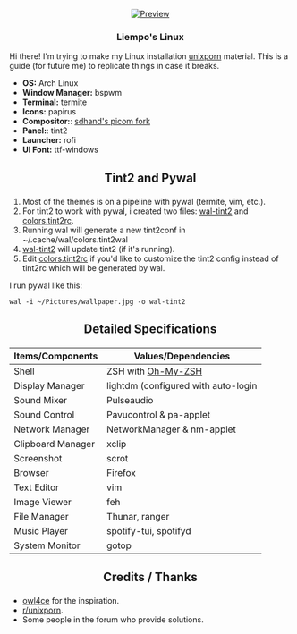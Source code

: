 <p align="center"><a name="top" href="https://github.com/liempo/dots"><img src="https://thumbs.gfycat.com/AccurateYawningAnchovy-size_restricted.gif" alt="Preview" align="center"></a></p>

### <p align="center"> Liempo's Linux </p>
Hi there! I'm trying to make my Linux installation [unixporn](https://reddit.com/r/unixporn) material. This is a guide (for future me) to replicate things in case it breaks.
- **OS:** Arch Linux
- **Window Manager:** bspwm
- **Terminal:** termite
- **Icons:** papirus
- **Compositor:**: [sdhand's picom fork](https://github.com/sdhand/picom)
- **Panel:**: tint2
- **Launcher:** rofi
- **UI Font:** ttf-windows

## <p align="center">Tint2 and Pywal</p>
1. Most of the themes is on a pipeline with pywal (termite, vim, etc.). 
2. For tint2 to work with pywal, i created two files: [wal-tint2](https://github.com/liempo/dots/blob/master/.bin/wal-tint2) and [colors.tint2rc](https://github.com/liempo/dots/blob/master/.config/wal/colors.tint2rc).  
3. Running wal will generate a new tint2conf in ~/.cache/wal/colors.tint2wal
4. [wal-tint2](https://github.com/liempo/dots/blob/master/.bin/wal-tint2) will update tint2 (if it's running).
3. Edit [colors.tint2rc](https://github.com/liempo/dots/blob/master/.config/wal/colors.tint2rc) if you'd like to customize the tint2 config instead of tint2rc which will be generated by wal.

I run pywal like this:
```
wal -i ~/Pictures/wallpaper.jpg -o wal-tint2
```

 ## <p align="center">Detailed Specifications</p>
| Items/Components     | Values/Dependencies                                                                                  |
|----------------------|------------------------------------------------------------------------------------------------------|
| Shell                | ZSH with [Oh-My-ZSH](https://github.com/ohmyzsh/ohmyzsh)                                             |
| Display Manager      | lightdm (configured with auto-login                                                                  |
| Sound Mixer          | Pulseaudio                                                                                           |
| Sound Control        | Pavucontrol & pa-applet                                                                              |
| Network Manager      | NetworkManager & nm-applet                                                                           |
| Clipboard Manager    | xclip                                                                                                |
| Screenshot           | scrot                                                                                                |
| Browser              | Firefox                                                                                              |
| Text Editor          | vim                                                                                                  |
| Image Viewer         | feh                                                                                                  |
| File Manager         | Thunar, ranger                                                                                       |
| Music Player         | spotify-tui, spotifyd                                                                                |
| System Monitor       | gotop                                                                                                |

## <p align="center">Credits / Thanks</p>
- [owl4ce](https://github.com/owl4ce) for the inspiration.
- [r/unixporn](https://www.reddit.com/r/unixporn/).
- Some people in the forum who provide solutions.
